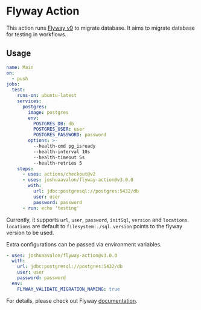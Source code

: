 # Flyway Action

This action runs [Flyway v9][flyway] to migrate database. It aims to migrate database for testing in workflows.

## Usage

```yaml
name: Main
on:
  - push
jobs:
  test:
    runs-on: ubuntu-latest
    services:
      postgres:
        image: postgres
        env:
          POSTGRES_DB: db
          POSTGRES_USER: user
          POSTGRES_PASSWORD: password
        options: >-
          --health-cmd pg_isready
          --health-interval 10s
          --health-timeout 5s
          --health-retries 5
    steps:
      - uses: actions/checkout@v2
      - uses: joshuaavalon/flyway-action@v3.0.0
        with:
          url: jdbc:postgresql://postgres:5432/db
          user: user
          password: password
      - run: echo 'testing'
```

Currently, it supports `url`, `user`, `password`, `initSql`, `version` and `locations`. `locations` are default to `filesystem:./sql`. `version` points to the flyway version to be used.

Extra configurations can be passed via environment variables.

```yaml
- uses: joshuaavalon/flyway-action@v3.0.0
  with:
    url: jdbc:postgresql://postgres:5432/db
    user: user
    password: password
  env:
    FLYWAY_VALIDATE_MIGRATION_NAMING: true
```

For details, please check out Flyway [documentation].

[flyway]: https://flywaydb.org/
[documentation]: https://documentation.red-gate.com/fd/parameters-224919673.html
